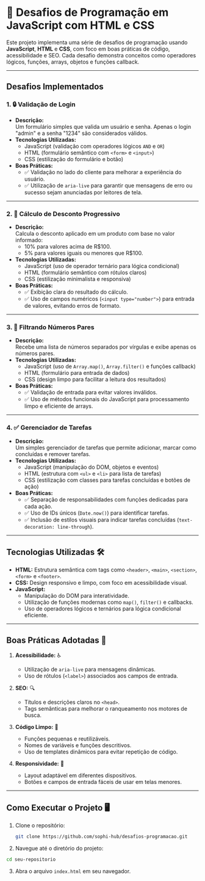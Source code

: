# 🚀 Desafios de Programação em JavaScript com HTML e CSS

Este projeto implementa uma série de desafios de programação usando **JavaScript**, **HTML** e **CSS**, com foco em boas práticas de código, acessibilidade e SEO. Cada desafio demonstra conceitos como operadores lógicos, funções, arrays, objetos e funções callback.

---

## **Desafios Implementados**

### 1. 🔒 **Validação de Login**
- **Descrição:**  
  Um formulário simples que valida um usuário e senha. Apenas o login "admin" e a senha "1234" são considerados válidos.
- **Tecnologias Utilizadas:**  
  - JavaScript (validação com operadores lógicos `AND` e `OR`)
  - HTML (formulário semântico com `<form>` e `<input>`)
  - CSS (estilização do formulário e botão)
- **Boas Práticas:**  
  - ✅ Validação no lado do cliente para melhorar a experiência do usuário.  
  - ✅ Utilização de `aria-live` para garantir que mensagens de erro ou sucesso sejam anunciadas por leitores de tela.

---

### 2. 💸 **Cálculo de Desconto Progressivo**
- **Descrição:**  
  Calcula o desconto aplicado em um produto com base no valor informado:  
  - 10% para valores acima de R$100.  
  - 5% para valores iguais ou menores que R$100.  
- **Tecnologias Utilizadas:**  
  - JavaScript (uso de operador ternário para lógica condicional)
  - HTML (formulário semântico com rótulos claros)
  - CSS (estilização minimalista e responsiva)
- **Boas Práticas:**  
  - ✅ Exibição clara do resultado do cálculo.  
  - ✅ Uso de campos numéricos (`<input type="number">`) para entrada de valores, evitando erros de formato.

---

### 3. 🔢 **Filtrando Números Pares**
- **Descrição:**  
  Recebe uma lista de números separados por vírgulas e exibe apenas os números pares.  
- **Tecnologias Utilizadas:**  
  - JavaScript (uso de `Array.map()`, `Array.filter()` e funções callback)
  - HTML (formulário para entrada de dados)
  - CSS (design limpo para facilitar a leitura dos resultados)
- **Boas Práticas:**  
  - ✅ Validação de entrada para evitar valores inválidos.  
  - ✅ Uso de métodos funcionais do JavaScript para processamento limpo e eficiente de arrays.

---

### 4. ✅ **Gerenciador de Tarefas**
- **Descrição:**  
  Um simples gerenciador de tarefas que permite adicionar, marcar como concluídas e remover tarefas.
- **Tecnologias Utilizadas:**  
  - JavaScript (manipulação do DOM, objetos e eventos)
  - HTML (estrutura com `<ul>` e `<li>` para lista de tarefas)
  - CSS (estilização com classes para tarefas concluídas e botões de ação)
- **Boas Práticas:**  
  - ✅ Separação de responsabilidades com funções dedicadas para cada ação.  
  - ✅ Uso de IDs únicos (`Date.now()`) para identificar tarefas.  
  - ✅ Inclusão de estilos visuais para indicar tarefas concluídas (`text-decoration: line-through`).

---

## **Tecnologias Utilizadas** 🛠️
- **HTML:** Estrutura semântica com tags como `<header>`, `<main>`, `<section>`, `<form>` e `<footer>`.  
- **CSS:** Design responsivo e limpo, com foco em acessibilidade visual.  
- **JavaScript:**  
  - Manipulação do DOM para interatividade.  
  - Utilização de funções modernas como `map()`, `filter()` e callbacks.  
  - Uso de operadores lógicos e ternários para lógica condicional eficiente.

---

## **Boas Práticas Adotadas** 🌟
1. **Acessibilidade:** ♿  
   - Utilização de `aria-live` para mensagens dinâmicas.  
   - Uso de rótulos (`<label>`) associados aos campos de entrada.  

2. **SEO:** 🔍  
   - Títulos e descrições claros no `<head>`.  
   - Tags semânticas para melhorar o ranqueamento nos motores de busca.  

3. **Código Limpo:** 🧹  
   - Funções pequenas e reutilizáveis.  
   - Nomes de variáveis e funções descritivos.  
   - Uso de templates dinâmicos para evitar repetição de código.  

4. **Responsividade:** 📱  
   - Layout adaptável em diferentes dispositivos.  
   - Botões e campos de entrada fáceis de usar em telas menores.

---

## **Como Executar o Projeto** 🖥️
1. Clone o repositório:
   ```bash
   git clone https://github.com/sophi-hub/desafios-programacao.git
   ```
2. Navegue até o diretório do projeto:
  ```bash
  cd seu-repositorio
  ```
3. Abra o arquivo `index.html` em seu navegador.




